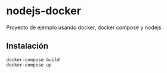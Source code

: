 # nodejs-docker
Proyecto de ejemplo usando docker, docker compose y nodejs

## Instalación

```
docker-compose build
docker-compose up
```
